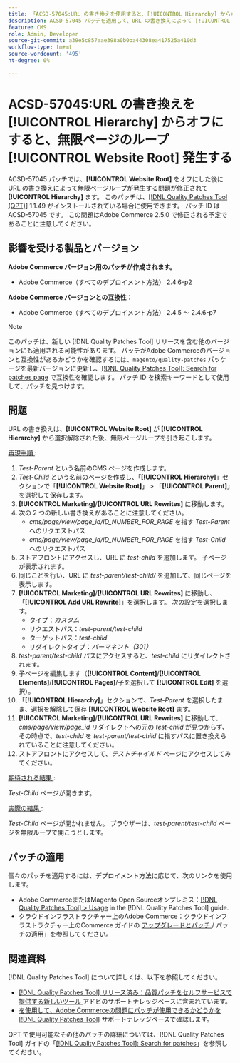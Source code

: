 ```yaml
---
title: 「ACSD-57045:URL の書き換えを使用すると、[!UICONTROL Hierarchy] からオフにした後に無限ページループ [!UICONTROL Website Root] 発生する」
description: ACSD-57045 パッチを適用して、URL の書き換えによって [!UICONTROL Hierarchy] からオフにした後に無限ページループが発生す [!UICONTROL Website Root]Adobe Commerceの問題を修正してください。
feature: CMS
role: Admin, Developer
source-git-commit: a39e5c857aae398a0b0ba44308ea417525a410d3
workflow-type: tm+mt
source-wordcount: '495'
ht-degree: 0%

---
```



# ACSD-57045:URL の書き換えを [!UICONTROL Hierarchy] からオフにすると、無限ページのループ [!UICONTROL Website Root] 発生する

ACSD-57045 パッチでは、**[!UICONTROL Website Root]** をオフにした後に URL の書き換えによって無限ページループが発生する問題が修正されて **[!UICONTROL Hierarchy]** ます。 このパッチは、[[!DNL Quality Patches Tool (QPT)]](/help/announcements/adobe-commerce-announcements/magento-quality-patches-released-new-tool-to-self-serve-quality-patches.md) 1.1.49 がインストールされている場合に使用できます。 パッチ ID は ACSD-57045 です。 この問題はAdobe Commerce 2.5.0 で修正される予定であることに注意してください。

## 影響を受ける製品とバージョン

**Adobe Commerce バージョン用のパッチが作成されます。**

* Adobe Commerce（すべてのデプロイメント方法） 2.4.6-p2

**Adobe Commerce バージョンとの互換性：**

* Adobe Commerce（すべてのデプロイメント方法） 2.4.5 ～ 2.4.6-p7

>[!NOTE]
>
>このパッチは、新しい [!DNL Quality Patches Tool] リリースを含む他のバージョンにも適用される可能性があります。 パッチがAdobe Commerceのバージョンと互換性があるかどうかを確認するには、`magento/quality-patches` パッケージを最新バージョンに更新し、[[!DNL Quality Patches Tool]: Search for patches page](https://experienceleague.adobe.com/tools/commerce-quality-patches/index.html) で互換性を確認します。 パッチ ID を検索キーワードとして使用して、パッチを見つけます。

## 問題

URL の書き換えは、**[!UICONTROL Website Root]** が **[!UICONTROL Hierarchy]** から選択解除された後、無限ページループを引き起こします。

<u> 再現手順 </u>:

1. *Test-Parent* という名前のCMS ページを作成します。
1. *Test-Child* という名前のページを作成し、「**[!UICONTROL Hierarchy]**」セクションで「**[!UICONTROL Website Root]**」 > 「**[!UICONTROL Parent]**」を選択して保存します。
1. **[!UICONTROL Marketing]**/**[!UICONTROL URL Rewrites]** に移動します。
1. 次の 2 つの新しい書き換えがあることに注意してください。
   * *cms/page/view/page_id/ID_NUMBER_FOR_PAGE* を指す *Test-Parent* へのリクエストパス
   * *cms/page/view/page_id/ID_NUMBER_FOR_PAGE* を指す *Test-Child* へのリクエストパス
1. ストアフロントにアクセスし、URL に *test-child* を追加します。 子ページが表示されます。
1. 同じことを行い、URL に *test-parent/test-child/* を追加して、同じページを表示します。
1. **[!UICONTROL Marketing]**/**[!UICONTROL URL Rewrites]** に移動し、「**[!UICONTROL Add URL Rewrite]**」を選択します。 次の設定を選択します。
   * タイプ：*カスタム*
   * リクエストパス：*test-parent/test-child*
   * ターゲットパス：*test-child*
   * リダイレクトタイプ：*パーマネント（301）*
1. *test-parent/test-child* パスにアクセスすると、*test-child* にリダイレクトされます。
1. 子ページを編集します（**[!UICONTROL Content]**/**[!UICONTROL Elements]**/**[!UICONTROL Pages]**/子を選択して **[!UICONTROL Edit]** を選択）。
1. 「**[!UICONTROL Hierarchy]**」セクションで、*Test-Parent* を選択したまま、選択を解除して保存 **[!UICONTROL Website Root]** ます。
1. **[!UICONTROL Marketing]**/**[!UICONTROL URL Rewrites]** に移動して、*cms/page/view/page_id* リダイレクトへの元の *test-child* が見つからず、その時点で、*test-child* を *test-parent/test-child* に指すパスに置き換えられていることに注意してください。
1. ストアフロントにアクセスして、*テストチャイルド* ページにアクセスしてみてください。

<u> 期待される結果 </u>:

*Test-Child* ページが開きます。

<u> 実際の結果 </u>:

*Test-Child* ページが開かれません。 ブラウザーは、*test-parent/test-child* ページを無限ループで開こうとします。

## パッチの適用

個々のパッチを適用するには、デプロイメント方法に応じて、次のリンクを使用します。

* Adobe CommerceまたはMagento Open Sourceオンプレミス：[[!DNL Quality Patches Tool] > Usage](https://experienceleague.adobe.com/docs/commerce-operations/tools/quality-patches-tool/usage.html) in the [!DNL Quality Patches Tool] guide.
* クラウドインフラストラクチャー上のAdobe Commerce：クラウドインフラストラクチャー上のCommerce ガイドの [ アップグレードとパッチ ](https://experienceleague.adobe.com/docs/commerce-cloud-service/user-guide/develop/upgrade/apply-patches.html)/ パッチの適用」を参照してください。

## 関連資料

[!DNL Quality Patches Tool] について詳しくは、以下を参照してください。

* [[!DNL Quality Patches Tool]  リリース済み：品質パッチをセルフサービスで提供する新しいツール ](/help/announcements/adobe-commerce-announcements/magento-quality-patches-released-new-tool-to-self-serve-quality-patches.md) アドビのサポートナレッジベースに含まれています。
* [ を使用して、Adobe Commerceの問題にパッチが使用できるかどうかを  [!DNL Quality Patches Tool]](/help/support-tools/patches-available-in-qpt-tool/check-patch-for-magento-issue-with-magento-quality-patches.md) サポートナレッジベースで確認します。

QPT で使用可能なその他のパッチの詳細については、[!DNL Quality Patches Tool] ガイドの「[[!DNL Quality Patches Tool]: Search for patches](https://experienceleague.adobe.com/tools/commerce-quality-patches/index.html)」を参照してください。
